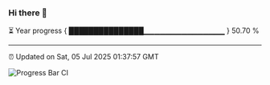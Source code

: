 ### Hi there 👋

⏳ Year progress { ███████████████▁▁▁▁▁▁▁▁▁▁▁▁▁▁▁ } 50.70 %

---

⏰ Updated on Sat, 05 Jul 2025 01:37:57 GMT

![Progress Bar CI](https://github.com/liununu/liununu/workflows/Progress%20Bar%20CI/badge.svg)
